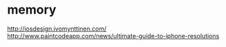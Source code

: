 # memory
http://iosdesign.ivomynttinen.com/
http://www.paintcodeapp.com/news/ultimate-guide-to-iphone-resolutions
